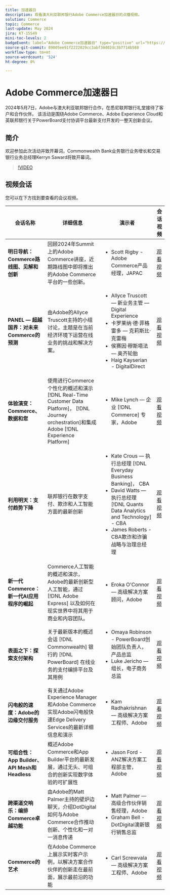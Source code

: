 ```yaml
---
title: 加速器日
description: 观看澳大利亚联邦银行Adobe Commerce加速器日的点播视频。
solution: Commerce
topic: Commerce
last-update: May 2024
jira: KT-15549
mini-toc-levels: 2
badgeEvent: label="Adobe Commerce加速器日" type="positive" url="https://experienceleague.adobe.com/en/docs/events/apac-commerce-recordings/2024/overview"
source-git-commit: 89005ee91f2222029cc3abf30d02dc3b7714b588
workflow-type: tm+mt
source-wordcount: '524'
ht-degree: 0%

---
```



# Adobe Commerce加速器日

2024年5月7日，Adobe与澳大利亚联邦银行合作，在悉尼联邦银行礼堂接待了客户和合作伙伴。 该活动是围绕Adobe Commerce、Adobe Experience Cloud和英联邦银行关于PowerBoard支付协调平台最新支付开发的一整天创新会议。

## 简介

欢迎参加此次活动并致开幕词，Commonwealth Bank业务银行业务增长和交易银行业务总经理Kerryn Saward将致开幕词。

>[!VIDEO](https://video.tv.adobe.com/v/3429276/?learn=on)

## 视频会话

您可以在下方找到要查看的会议视频。

| 会话名称 | 详细信息 | 演示者 | 会话视频 |
| ---- | ---- | ---- | ---- |
| **明日导航：Commerce路线图、见解和创新** | 回顾2024年Summit上的Adobe Commerce讲座，近期路线图中即将推出的Adobe Commerce平台的一些创新。 | <ul><li>Scott Rigby - Adobe Commerce产品经理，JAPAC</ul></li> | [观看视频](./navigating-tomorrow.md) |
| **PANEL — 超越国界：对未来Commerce的预测** | 由Adobe的Allyce Truscott主持的小组讨论，主题是在当前经济环境下运营在线业务的挑战和解决方案。 | <ul><li>Allyce Truscott — 新业务主管 — Digital Experience</li><li> 卡罗莱纳·德·菲格雷多 — 克莉斯比·克雷梅</li><li>侯赛因·穆斯塔法 — 奥齐轮胎</li><li>Haig Kayserian - DigitalDirect</li></ul> | [观看视频](./panel-beyond-borders.md) |
| **体验演变：Commerce、数据和您** | 使用进行Commerce个性化的概述和演示 [!DNL Real-Time Customer Data Platform]， [!DNL Journey orchestration]和集成Adobe [!DNL Experience Platform] | <ul><li>Mike Lynch — 企业 [!DNL Commerce] 专家，Adobe</li></ul> | [观看视频](./experience-evolution.md) |
| **利用明天：支付趋势下降** | 联邦银行在数字支付、欺诈和人工智能方面的最新创新 | <ul><li>Kate Crous — 执行总经理 [!DNL Everyday Business Banking]， CBA</li><li>David Watts — 执行总经理 [!DNL Quants Data Analytics and Technology] - CBA</li><li>James Roberts - CBA欺诈和诈骗战略与治理总经理</li></ul> | [观看视频](./panel-tapping-into-tomorrow.md) |
| **新一代Commerce：新一代AI应用程序的崛起** | Commerce人工智能的概述和演示，Adobe的最新创新型人工智能，通过 [!DNL Adobe Express] 以及如何在现实世界中将其用于商业和内容团队。 | <ul><li>Eroka O&#39;Connor — 高级解决方案顾问，Adobe</li></ul> | [观看视频](./next-gen-commerce.md) |
| **表面之下：探索支付架构** | 关于最新版本的概述会话 [!DNL Commonwealth] 银行的 [!DNL PowerBoard] 在线业务的支付编排平台及其用例 | <ul><li>Omaya Robinson - PowerBoard创始团队负责人，产品总监</li><li>Luke Jericho — 组长，电子商务总监</li></ul> | [观看视频](./beneath-the-surface.md) |
| **闪电般的速度：Adobe的边缘交付服务** | 有关通过Adobe Experience Manager和Adobe Commerce实现Adobe闪电般快速Edge Delivery Services的最新详细信息和演示 | <ul><li>Kam Radhakrishnan — 高级解决方案工程师、Adobe</li></ul> | [观看视频](./lightning-speed.md) |
| **可组合性：App Builder、API Mesh和Headless** | 概述Adobe Commerce和App Builder平台的最新发展，通过无头、可组合的创新实现数字体验的可扩展性 | <ul><li>Jason Ford - ANZ解决方案工程部主管，Adobe</li></ul> | [观看视频](./composability.md) |
| **跨渠道交响乐：编排Commerce卓越功能** | 由Adobe的Matt Palmer主持的壁炉边聊天，介绍DotDigital如何与Adobe Commerce合作推动创新、个性化和一对一消息传递 | <ul><li> Matt Palmer — 高级合作伙伴销售经理，Adobe</li><li>Graham Bell - DotDigital澳新银行销售总监</li></ul> | [观看视频](./cross-channel-symphony.md) |
| **Commerce的艺术** | 在Adobe Commerce上展示实时客户示例，以解决方案合作伙伴的创新走在最前面，展示最前沿的功能 | <ul><li>Carl Screwvala — 高级解决方案工程师、Adobe</li></ul> | [观看视频](./the-art-of-commerce.md) |

